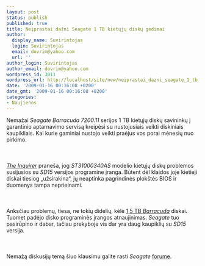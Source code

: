 ```yaml
---
layout: post
status: publish
published: true
title: Neįprastai dažni Seagate 1 TB kietųjų diskų gedimai
author:
  display_name: Suvirintojas
  login: Suvirintojas
  email: dovrim@yahoo.com
  url: ''
author_login: Suvirintojas
author_email: dovrim@yahoo.com
wordpress_id: 3011
wordpress_url: http://localhost/site/new/neiprastai_dazni_seagate_1_tb_kietuju_disku_gedimai/
date: '2009-01-16 00:16:08 +0200'
date_gmt: '2009-01-16 00:16:08 +0200'
categories:
- Naujienos
---
```

<p>Nemažai <i>Seagate Barracuda 7200.11</i> serijos 1 TB kietųjų diskų savininkų į garantinio aptarnavimo servisą kreipėsi su nustojusiais veikti diskiniais kaupikliais. Kai kurie gaminiai nustojo veikti praėjus vos porai mėnesių nuo pirkimo.<br />
<br><br />
<br><a class="ns" href="http://www.theinquirer.net/inquirer/news/374/1050374/seagate-barracudas-7200-11-failing"><i>The Inquirer</i></a> praneša, jog <i>ST31000340AS</i> modelio kietųjų diskų problemos susijusios su <i>SD15</i> versijos programine įranga. Būtent dėl klaidos joje kietieji diskai tiesiog „užsirakina“, jų neaptinka pagrindinės plokštės BIOS ir duomenys tampa neprieinami.<br />
<br><br />
<br>Anksčiau problemų, tiesa, ne tokių didelių, kėlė <a class="ns" href="http://www.technews.lt/index.php?id=Kas&amp;Id=2671">1,5 TB <i>Barracuda</i></a> diskai. Tuomet padėjo disko programinės įrangos atnaujinimas. <i>Seagate</i> tuo pasirūpino ir dabar, tačiau prekyboje vis dar yra daug kaupiklių su <i>SD15</i> versija.<br />
<br><br />
<br>Nemažą diskusijų temą šiuo klausimu galite rasti <i>Seagate</i> <a class="ns" href="http://forums.seagate.com/stx/board/message?board.id=ata_drives&amp;thread.id=3668">forume</a>.<br />
<br><br />
<br><br />
<br></p>
